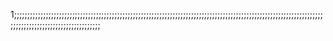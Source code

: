 1;;;;;;;;;;;;;;;;;;;;;;;;;;;;;;;;;;;;;;;;;;;;;;;;;;;;;;;;;;;;;;;;;;;;;;;;;;;;;;;;;;;;;;;;;;;;;;;;;;;;;;;;;;;;;;;;;;;;;;;;;;;;;;;;;;;;;;;;;;;;;;;;;;;;;;;
